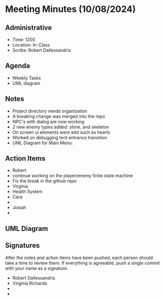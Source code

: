 # Meeting Minutes (10/08/2024)

## Administrative
* Time: 1200
* Location: In-Class
* Scribe: Robert Dallessandris

## Agenda
* Weekly Tasks
* UML diagram

## Notes
* Project directory needs organization
* A breaking change was merged into the repo
* NPC's with dialog are now working
* 2 new enemy types added: slime, and skeleton
* On screen ui elements were add such as hearts
* Worked on debugging tent entrance transition
* UML Diagram for Main Menu:

## Action Items
* Robert
 * continue working on the player/enemy finite state machine
 * Fix the break in the github repo
* Virginia
 * Health System
* Cara
 * 
* Josiah
 * 
 
## UML Diagram

## Signatures
After the notes and action items have been pushed, each person should take a time to review them. If everything is agreeable, push a single commit with your name as a signature. 
* Robert Dallessandris
* Virginia Richards 
* 
* 
